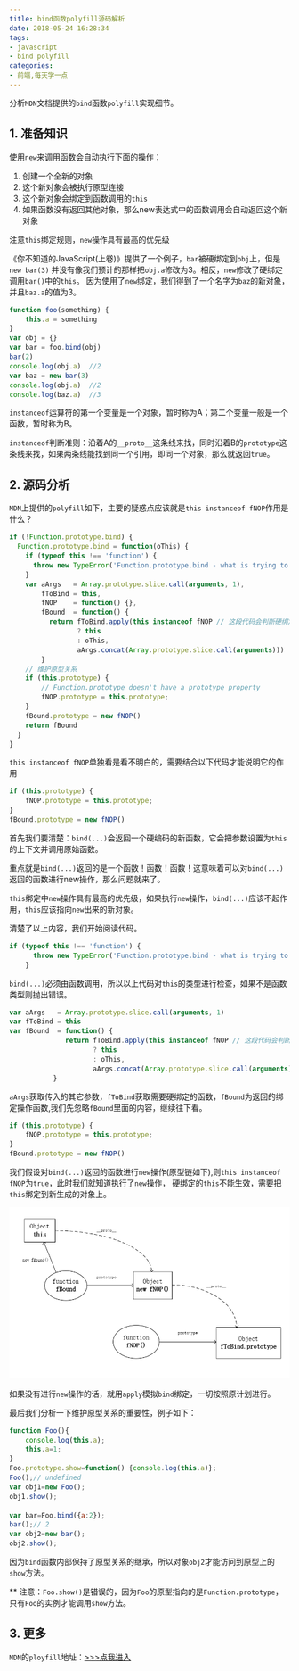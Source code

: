 ```yaml
---
title: bind函数polyfill源码解析
date: 2018-05-24 16:28:34
tags:
- javascript
- bind polyfill
categories:
- 前端,每天学一点
---
```


分析`MDN`文档提供的`bind`函数`polyfill`实现细节。

<!--more-->

## 1. 准备知识

使用`new`来调用函数会自动执行下面的操作：
1. 创建一个全新的对象
2. 这个新对象会被执行原型连接
3. 这个新对象会绑定到函数调用的`this`
4. 如果函数没有返回其他对象，那么new表达式中的函数调用会自动返回这个新对象

注意`this`绑定规则，`new`操作具有最高的优先级

《你不知道的JavaScript(上卷)》提供了一个例子，`bar`被硬绑定到`obj`上，但是`new bar(3)` 并没有像我们预计的那样把`obj.a`修改为3。相反，`new`修改了硬绑定调用`bar()`中的`this`。
因为使用了`new`绑定，我们得到了一个名字为`baz`的新对象，并且`baz.a`的值为3。

```javascript
function foo(something) {
    this.a = something
}
var obj = {}
var bar = foo.bind(obj)
bar(2)
console.log(obj.a)  //2
var baz = new bar(3)
console.log(obj.a)  //2
console.log(baz.a)  //3
```

`instanceof`运算符的第一个变量是一个对象，暂时称为A；第二个变量一般是一个函数，暂时称为B。

`instanceof`判断准则：沿着A的`__proto__`这条线来找，同时沿着B的`prototype`这条线来找，如果两条线能找到同一个引用，即同一个对象，那么就返回`true`。

## 2. 源码分析

`MDN`上提供的`polyfill`如下，主要的疑惑点应该就是`this instanceof fNOP`作用是什么？

```javascript
if (!Function.prototype.bind) {
  Function.prototype.bind = function(oThis) {
    if (typeof this !== 'function') {
      throw new TypeError('Function.prototype.bind - what is trying to be bound is not callable')
    }
    var aArgs   = Array.prototype.slice.call(arguments, 1),
        fToBind = this,
        fNOP    = function() {},
        fBound  = function() {
          return fToBind.apply(this instanceof fNOP // 这段代码会判断硬绑定函数是否是被new调用，如果是的话就会使用新创建的this替换硬绑定的this
                 ? this
                 : oThis,
                 aArgs.concat(Array.prototype.slice.call(arguments)))
        }
    // 维护原型关系
    if (this.prototype) {
        // Function.prototype doesn't have a prototype property
        fNOP.prototype = this.prototype; 
    }
    fBound.prototype = new fNOP()
    return fBound
  }
}
```

`this instanceof fNOP`单独看是看不明白的，需要结合以下代码才能说明它的作用

```javascript
if (this.prototype) {
    fNOP.prototype = this.prototype; 
}
fBound.prototype = new fNOP()
```

首先我们要清楚：`bind(...)`会返回一个硬编码的新函数，它会把参数设置为`this`的上下文并调用原始函数。

重点就是`bind(...)`返回的是一个函数！函数！函数！这意味着可以对`bind(...)`返回的函数进行new操作，那么问题就来了。

`this`绑定中`new`操作具有最高的优先级，如果执行`new`操作，`bind(...)`应该不起作用，`this`应该指向`new`出来的新对象。

清楚了以上内容，我们开始阅读代码。

```javascript
if (typeof this !== 'function') {
      throw new TypeError('Function.prototype.bind - what is trying to be bound is not callable')
    }
```

`bind(...)`必须由函数调用，所以以上代码对`this`的类型进行检查，如果不是函数类型则抛出错误。

```javascript
var aArgs   = Array.prototype.slice.call(arguments, 1)
var fToBind = this
var fBound  = function() {
              return fToBind.apply(this instanceof fNOP // 这段代码会判断硬绑定函数是否是被new调用，如果是的话就会使用新创建的this替换硬绑定的this
                     ? this
                     : oThis,
                     aArgs.concat(Array.prototype.slice.call(arguments)))
           }
```

`aArgs`获取传入的其它参数，`fToBind`获取需要硬绑定的函数，`fBound`为返回的绑定操作函数,我们先忽略`fBound`里面的内容，继续往下看。

```javascript
if (this.prototype) {
    fNOP.prototype = this.prototype; 
}
fBound.prototype = new fNOP()
```
我们假设对`bind(...)`返回的函数进行`new`操作(原型链如下),则`this instanceof fNOP`为`true`，此时我们就知道执行了`new`操作，
硬绑定的`this`不能生效，需要把`this`绑定到新生成的对象上。

![](https://raw.githubusercontent.com/Nirvana-cn/Photograph-deposit/master/p15.png)

如果没有进行`new`操作的话，就用`apply`模拟`bind`绑定，一切按照原计划进行。

最后我们分析一下维护原型关系的重要性，例子如下：

```javascript
function Foo(){
    console.log(this.a);
    this.a=1;
}
Foo.prototype.show=function() {console.log(this.a)};
Foo();// undefined
var obj1=new Foo();
obj1.show();

var bar=Foo.bind({a:2});
bar();// 2
var obj2=new bar();
obj2.show();
```
因为`bind`函数内部保持了原型关系的继承，所以对象`obj2`才能访问到原型上的`show`方法。

** 注意：`Foo.show()`是错误的，因为`Foo`的原型指向的是`Function.prototype`，只有`Foo`的实例才能调用`show`方法。

## 3. 更多

`MDN`的`ployfill`地址：[>>>点我进入](https://developer.mozilla.org/en-US/docs/Web/JavaScript/Reference/Global_Objects/Function/bind#Polyfill)



